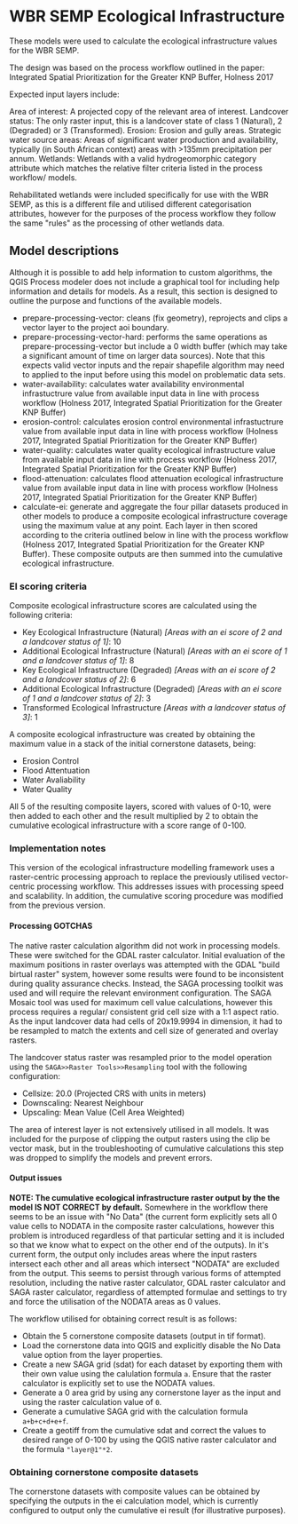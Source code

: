# WBR SEMP Ecological Infrastructure

These models were used to calculate the ecological infrastructure values for the WBR SEMP.

The design was based on the process workflow outlined in the paper: Integrated Spatial Prioritization for the Greater KNP Buffer, Holness 2017

Expected input layers include:

Area of interest: A projected copy of the relevant area of interest.
Landcover status: The only raster input, this is a landcover state of class 1 (Natural), 2 (Degraded) or 3 (Transformed).
Erosion: Erosion and gully areas.
Strategic water source areas: Areas of significant water production and availability, typically (in South African context) areas with >135mm precipitation per annum.
Wetlands: Wetlands with a valid hydrogeomorphic category attribute which matches the relative filter criteria listed in the process workflow/ models.

Rehabilitated wetlands were included specifically for use with the WBR SEMP, as this is a different file and utilised different categorisation attributes, however for the purposes of the process workflow they follow the same "rules" as the processing of other wetlands data.

## Model descriptions

Although it is possible to add help information to custom algorithms, the QGIS Process modeler does not include a graphical tool for including help information and details for models. As a result, this section is designed to outline the purpose and functions of the available models.

- prepare-processing-vector: cleans (fix geometry), reprojects and clips a vector layer to the project aoi boundary.
- prepare-processing-vector-hard: performs the same operations as prepare-processing-vector but include a 0 width buffer (which may take a significant amount of time on larger data sources). Note that this expects valid vector inputs and the repair shapefile algorithm may need to applied to the input before using this model on problematic data sets.
- water-availability: calculates water availability environmental infrastuctrure value from available input data in line with process workflow (Holness 2017, Integrated Spatial Prioritization for the Greater KNP Buffer)
- erosion-control: calculates erosion control environmental infrastuctrure value from available input data in line with process workflow (Holness 2017, Integrated Spatial Prioritization for the Greater KNP Buffer)
- water-quality: calculates water quality ecological infrastructure value from available input data in line with process workflow (Holness 2017, Integrated Spatial Prioritization for the Greater KNP Buffer)
- flood-attenuation: calculates flood attenuation ecological infrastructure value from available input data in line with process workflow (Holness 2017, Integrated Spatial Prioritization for the Greater KNP Buffer)
- calculate-ei: generate and aggregate the four pillar datasets produced in other models to produce a composite ecological infrastructure coverage using the maximum value at any point. Each layer in then scored according to the criteria outlined below in line with the process workflow (Holness 2017, Integrated Spatial Prioritization for the Greater KNP Buffer). These composite outputs are then summed into the cumulative ecological infrastructure.

### EI scoring criteria

Composite ecological infrastructure scores are calculated using the following criteria:

- Key Ecological Infrastructure (Natural) *[Areas with an ei score of 2 and a landcover status of 1]*: 10
- Additional Ecological Infrastructure (Natural) *[Areas with an ei score of 1 and a landcover status of 1]*: 8
- Key Ecological Infrastructure (Degraded) *[Areas with an ei score of 2 and a landcover status of 2]*: 6
- Additional Ecological Infrastructure (Degraded) *[Areas with an ei score of 1 and a landcover status of 2]*: 3
- Transformed Ecological Infrastructure *[Areas with a landcover status of 3]*: 1

A composite ecological infrastructure was created by obtaining the maximum value in a stack of the initial cornerstone datasets, being:

- Erosion Control
- Flood Attentuation
- Water Avaliability
- Water Quality

All 5 of the resulting composite layers, scored with values of 0-10, were then added to each other and the result multiplied by 2 to obtain the cumulative ecological infrastructure with a score range of 0-100.

### Implementation notes

This version of the ecological infrastructure modelling framework uses a raster-centric processing approach to replace the previously utilised vector-centric processing workflow. This addresses issues with processing speed and scalability. In addition, the cumulative scoring procedure was modified from the previous version.

#### Processing GOTCHAS

The native raster calculation algorithm did not work in processing models. These were switched for the GDAL raster calculator. Initial evaluation of the maximum positions in raster overlays was attempted with the GDAL "build birtual raster" system, however some results were found to be inconsistent during quality assurance checks. Instead, the SAGA processing toolkit was used and will require the relevant environment configuration. The SAGA Mosaic tool was used for maximum cell value calculations, however this process requires a regular/ consistent grid cell size with a 1:1 aspect ratio. As the input landcover data had cells of 20x19.9994 in dimension, it had to be resampled to match the extents and cell size of generated and overlay rasters.

The landcover status raster was resampled prior to the model operation using the `SAGA>>Raster Tools>>Resampling` tool with the following configuration:
- Cellsize: 20.0 (Projected CRS with units in meters)
- Downscaling: Nearest Neighbour
- Upscaling: Mean Value (Cell Area Weighted)

The area of interest layer is not extensively utilised in all models. It was included for the purpose of clipping the output rasters using the clip be vector mask, but in the troubleshooting of cumulative calculations this step was dropped to simplify the models and prevent errors.

#### Output issues

**NOTE: The cumulative ecological infrastructure raster output by the the model IS NOT CORRECT by default.** Somewhere in the workflow there seems to be an issue with "No Data" (the current form explicitly sets all 0 value cells to NODATA in the composite raster calculations, however this problem is introduced regardless of that particular setting and it is included so that we know what to expect on the other end of the outputs). In it's current form, the output only includes areas where the input rasters intersect each other and all areas which intersect "NODATA" are excluded from the output. This seems to persist through various forms of attempted resolution, including the native raster calculator, GDAL raster calculator and SAGA raster calculator, regardless of attempted formulae and settings to try and force the utilisation of the NODATA areas as 0 values.

The workflow utilised for obtaining correct result is as follows:

- Obtain the 5 cornerstone composite datasets (output in tif format).
- Load the cornerstone data into QGIS and explicitly disable the No Data value option from the layer properties.
- Create a new SAGA grid (sdat) for each dataset by exporting them with their own value using the calulation formula `a`. Ensure that the raster calculator is explicitly set to use the NODATA values.
- Generate a 0 area grid by using any cornerstone layer as the input and using the raster calculation value of `0`.
- Generate a cumulative SAGA grid with the calculation formula `a+b+c+d+e+f`.
- Create a geotiff from the cumulative sdat and correct the values to desired range of 0-100 by using the QGIS native raster calculator and the formula `"layer@1"*2`.

### Obtaining cornerstone composite datasets

The cornerstone datasets with composite values can be obtained by specifying the outputs in the ei calculation model, which is currently configured to output only the cumulative ei result (for illustrative purposes).
